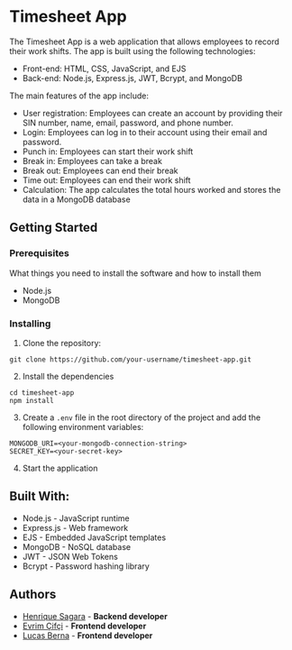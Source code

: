 # Timesheet App

The Timesheet App is a web application that allows employees to record their work shifts. The app is built using the following technologies:

- Front-end: HTML, CSS, JavaScript, and EJS
- Back-end: Node.js, Express.js, JWT, Bcrypt, and MongoDB

The main features of the app include:

- User registration: Employees can create an account by providing their SIN number, name, email, password, and phone number.
- Login: Employees can log in to their account using their email and password.
- Punch in: Employees can start their work shift
- Break in: Employees can take a break
- Break out: Employees can end their break
- Time out: Employees can end their work shift
- Calculation: The app calculates the total hours worked and stores the data in a MongoDB database

## Getting Started

### Prerequisites

What things you need to install the software and how to install them

- Node.js
- MongoDB

### Installing

1. Clone the repository:

```
git clone https://github.com/your-username/timesheet-app.git
```

2. Install the dependencies

```
cd timesheet-app
npm install
```

3. Create a `.env` file in the root directory of the project and add the following environment variables:

```
MONGODB_URI=<your-mongodb-connection-string>
SECRET_KEY=<your-secret-key>
```

4. Start the application

## Built With:

- Node.js - JavaScript runtime
- Express.js - Web framework
- EJS - Embedded JavaScript templates
- MongoDB - NoSQL database
- JWT - JSON Web Tokens
- Bcrypt - Password hashing library

## Authors

- [Henrique Sagara](https://htsagara.github.io/henrique-sagara/) - **Backend developer**
- [Evrim Çifçi](https://evrimciftciportfolio.com/) - **Frontend developer**
- [Lucas Berna](https://github.com/lucasbernardo842) - **Frontend developer**
